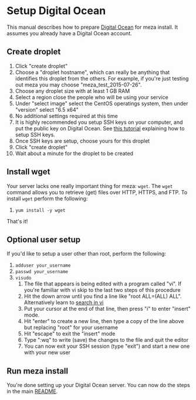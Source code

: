 # Setup Digital Ocean

This manual describes how to prepare [Digital Ocean](https://digitalocean.com) for meza install. It assumes you already have a Digital Ocean account.

## Create droplet

1. Click "create droplet"
1. Choose a "droplet hostname", which can really be anything that identifies this droplet from the others. For example, if you're just testing out meza you may choose "meza_test_2015-07-26".
1. Choose any droplet size with at least 1 GB RAM
1. Select a region close the people who will be using your service
1. Under "select image" select the CentOS operatings system, then under "version" select "6.5 x64"
1. No additional settings required at this time
1. It is highly recommended you setup SSH keys on your computer, and put the public key on Digital Ocean. See [this tutorial](https://help.github.com/articles/generating-ssh-keys/) explaining how to setup SSH keys.
1. Once SSH keys are setup, choose yours for this droplet
1. Click "create droplet"
1. Wait about a minute for the droplet to be created

## Install wget

Your server lacks one really important thing for meza: `wget`. The `wget` command allows you to retrieve (get) files over HTTP, HTTPS, and FTP. To install `wget` perform the following:

1. `yum install -y wget`

That's it!

## Optional user setup

If you'd like to setup a user other than root, perform the following:

1. `adduser your_username`
1. `passwd your_username`
1. `visudo`
	1. The file that appears is being edited with a program called "vi". If you're familiar with vi skip to the last two steps of this procedure
	1. Hit the down arrow until you find a line like "root    ALL=(ALL)       ALL". Alternatively learn to [search in vi](http://www.felixgers.de/teaching/emacs/vi_search_replace.html)
	1. Put your cursor at the end of that line, then press "i" to enter "insert" mode.
	1. Hit "enter" to create a new line, then type a copy of the line above but replacing "root" for your username
	1. Hit "escape" to exit the "insert" mode
	1. Type ":wq" to write (save) the changes to the file and quit the editor
	1. You can now exit your SSH session (type "exit") and start a new one with your new user

## Run meza install

You're done setting up your Digital Ocean server. You can now do the steps in the main [README](../README.md).

